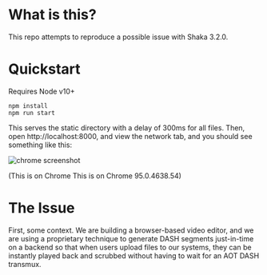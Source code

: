 
# What is this?

This repo attempts to reproduce a possible issue with Shaka 3.2.0.
# Quickstart
Requires Node v10+
```
npm install
npm run start
```
This serves the static directory with a delay of 300ms for all files. Then, open http://localhost:8000, and view the network tab, and you should see something like this:

![chrome screenshot](./chrome_screenshot.png.png)


(This is on Chrome This is on Chrome 95.0.4638.54)
# The Issue
First, some context. We are building a browser-based video editor, and we are using a proprietary technique to generate DASH segments just-in-time on a backend so that when users upload files to our systems, they can be instantly played back and scrubbed without having to wait for an AOT DASH transmux.
